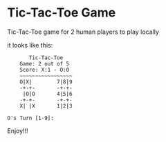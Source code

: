 # Tic-Tac-Toe Game

Tic-Tac-Toe game for 2 human players to play locally

it looks like this:

```
       Tic-Tac-Toe
    Game: 2 out of 5
    Score: X:1 - O:0
    ~~~~~~~~~~~~~~~~~
    O|X|        7|8|9
    -+-+-       -+-+-
     |O|O       4|5|6
    -+-+-       -+-+-
    X| |X       1|2|3

O's Turn [1-9]:
```

Enjoy!!!